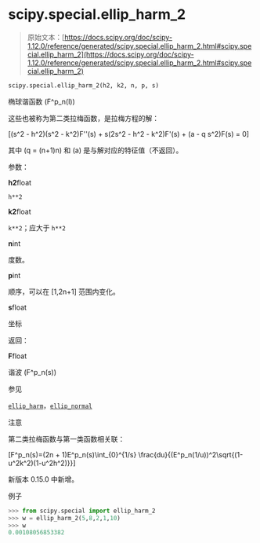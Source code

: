 # scipy.special.ellip_harm_2

> 原始文本：[https://docs.scipy.org/doc/scipy-1.12.0/reference/generated/scipy.special.ellip_harm_2.html#scipy.special.ellip_harm_2](https://docs.scipy.org/doc/scipy-1.12.0/reference/generated/scipy.special.ellip_harm_2.html#scipy.special.ellip_harm_2)

```py
scipy.special.ellip_harm_2(h2, k2, n, p, s)
```

椭球谐函数 \(F^p_n(l)\)

这些也被称为第二类拉梅函数，是拉梅方程的解：

\[(s^2 - h^2)(s^2 - k^2)F''(s) + s(2s^2 - h^2 - k^2)F'(s) + (a - q s^2)F(s) = 0\]

其中 \(q = (n+1)n\) 和 \(a\) 是与解对应的特征值（不返回）。

参数：

**h2**float

`h**2`

**k2**float

`k**2`；应大于 `h**2`

**n**int

度数。

**p**int

顺序，可以在 [1,2n+1] 范围内变化。

**s**float

坐标

返回：

**F**float

谐波 \(F^p_n(s)\)

参见

[`ellip_harm`](https://docs.scipy.org/doc/scipy-1.12.0/reference/generated/scipy.special.ellip_harm.html#scipy.special.ellip_harm "scipy.special.ellip_harm")，[`ellip_normal`](https://docs.scipy.org/doc/scipy-1.12.0/reference/generated/scipy.special.ellip_normal.html#scipy.special.ellip_normal "scipy.special.ellip_normal")

注意

第二类拉梅函数与第一类函数相关联：

\[F^p_n(s)=(2n + 1)E^p_n(s)\int_{0}^{1/s} \frac{du}{(E^p_n(1/u))^2\sqrt{(1-u^2k^2)(1-u^2h^2)}}\]

新版本 0.15.0 中新增。

例子

```py
>>> from scipy.special import ellip_harm_2
>>> w = ellip_harm_2(5,8,2,1,10)
>>> w
0.00108056853382 
```
